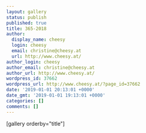 ```yaml
---
layout: gallery
status: publish
published: true
title: 365-2018
author:
  display_name: cheesy
  login: cheesy
  email: christine@cheesy.at
  url: http://www.cheesy.at/
author_login: cheesy
author_email: christine@cheesy.at
author_url: http://www.cheesy.at/
wordpress_id: 37662
wordpress_url: http://www.cheesy.at/?page_id=37662
date: '2019-01-01 20:13:01 +0000'
date_gmt: '2019-01-01 19:13:01 +0000'
categories: []
comments: []
---
```

[gallery orderby="title"]
